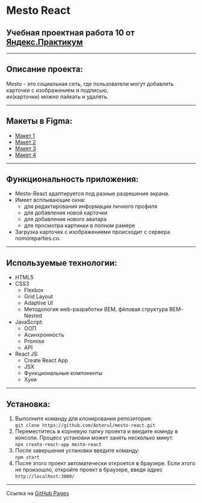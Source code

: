 # Mesto React

## Учебная проектная работа 10 от [Яндекс.Практикум](https://practicum.yandex.ru/)

---

## Описание проекта:
  Mesto - это социальная сеть, где пользователи могут добавлять карточки с изображением и подписью,  
  их(карточки) можно лайкать и удалять.

---

## Макеты в Figma:
- [Макет 1](https://www.figma.com/file/2cn9N9jSkmxD84oJik7xL7/JavaScript.-Sprint-4?node-id=0%3A1)
- [Макет 2](https://www.figma.com/file/bjyvbKKJN2naO0ucURl2Z0/JavaScript.-Sprint-5?node-id=0%3A1)
- [Макет 3](https://www.figma.com/file/kRVLKwYG3d1HGLvh7JFWRT/JavaScript.-Sprint-6?node-id=0%3A1)
- [Макет 4](https://www.figma.com/file/PSdQFRHoxXJFs2FH8IXViF/JavaScript-9-sprint?node-id=0%3A1)

---

## Функциональность приложения:
  * Mesto-React адаптируется под разные разрешения экрана.
  * Имеет всплывающие окна:
    - для редактирования информации личного профиля
    - для добавления новой карточки
    - для добавления нового аватара
    - для просмотра картинки в полном рамере
  * Загрузка карточек с изображениями происходит с сервера nomoreparties.co.

---

## Используемые технологии:
  * HTML5
  * CSS3
    - Flexbox
    - Grid Layout
    - Adaptive UI
    - Методология web-разработки BEM, фйловая структура BEM-Nested
  * JavaScript:
    - ООП
    - Асинхронность
    - Promise
    - API
  * React JS:
    - Create React App
    - JSX
    - Функциональные компоненты
    - Хуки

---

## Установка:
1. Выполните команду для клонирования репозитория:  
    `git clone https://github.com/Anterul/mesto-react.git`  
2. Переместитесь в корневую папку проекта и введите комнду в консоли. Процесс установки может занять несколько минут:  
    `npx create-react-app mesto-react`
3. После завершения установки введите команду:  
    `npm start`  
4. После этого проект автоматически откроется в браузере. Если этого не произошло, откройте проект в браузере, введя адрес  
    `http://localhost:3000/`  

---

Ссылка на [GitHub Pages](https://anterul.github.io/mesto-react/)